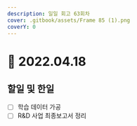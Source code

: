 ```yaml
---
description: 일일 회고 63회차
cover: .gitbook/assets/Frame 85 (1).png
coverY: 0
---
```


# 🙂 2022.04.18

## 할일 및 한일

* [ ] 학습 데이터 가공
* [ ] R\&D 사업 최종보고서 정리

